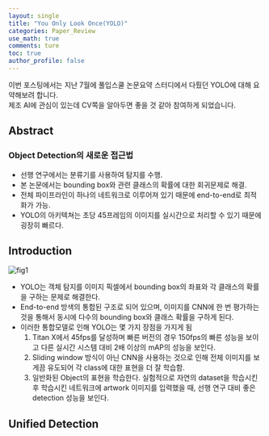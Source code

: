 ```yaml
---
layout: single
title: "You Only Look Once(YOLO)"
categories: Paper_Review
use_math: true
comments: ture
toc: true
author_profile: false
---
```

이번 포스팅에서는 지난 7월에 풀입스쿨 논문요약 스터디에서 다뤘던 YOLO에 대해 요약해보려 합니다.  
제조 AI에 관심이 있는데 CV쪽을 알아두면 좋을 것 같아 참여하게 되었습니다.

## Abstract

### Object Detection의 새로운 접근법

* 선행 연구에서는 분류기를 사용하여 탐지를 수행.
* 본 논문에서는 bounding box와 관련 클래스의 확률에 대한 회귀문제로 해결.
* 전체 파이프라인이 하나의 네트워크로 이루어져 있기 때문에 end-to-end로 최적화가 가능.
* YOLO의 아키텍쳐는 초당 45프레임의 이미지를 실시간으로 처리할 수 있기 때문에 굉장히 빠르다.

## Introduction

![fig1]({{site.url}}/images/Paper_Review/YOLO1.png)

* YOLO는 객체 탐지를 이미지 픽셀에서 bounding box의 좌표와 각 클래스의 확률을 구하는 문제로 해결한다.
* End-to-end 방색의 통합된 구조로 되어 있으며, 이미지를 CNN에 한 번 평가하는 것을 통해서 동시에 다수의 bounding box와 클래스 확률을 구하게 된다.
* 이러한 통합모델로 인해 YOLO는 몇 가지 장점을 가지게 됨  
  1. Titan X에서 45fps를 달성하며 빠른 버전의 경우 150fps의 빠른 성능을 보이고 다른 실시간 시스템 대비 2배 이상의 mAP의 성능을 보인다.
  2. Sliding window 방식이 아닌 CNN을 사용하는 것으로 인해 전체 이미지를 보게끔 유도되어 각 class에 대한 표현을 더 잘 학습함.
  3. 일반화된 Object의 표현을 학습한다. 실험적으로 자연의 dataset을 학습시킨 후 학습시킨 네트워크에 artwork 이미지를 입력했을 때, 선행 연구 대비 좋은 detection 성능을 보인다.

## Unified Detection

